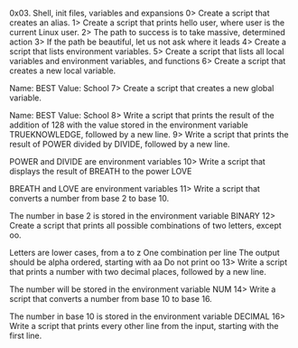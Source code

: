 0x03. Shell, init files, variables and expansions
0> Create a script that creates an alias.
1> Create a script that prints hello user, where user is the current Linux user.
2> The path to success is to take massive, determined action
3> If the path be beautiful, let us not ask where it leads
4> Create a script that lists environment variables.
5> Create a script that lists all local variables and environment variables, and functions
6> Create a script that creates a new local variable.

Name: BEST
Value: School
7> Create a script that creates a new global variable.

Name: BEST
Value: School
8> Write a script that prints the result of the addition of 128 with the value stored in the environment variable TRUEKNOWLEDGE, followed by a new line. 
9> Write a script that prints the result of POWER divided by DIVIDE, followed by a new line.

POWER and DIVIDE are environment variables
10> Write a script that displays the result of BREATH to the power LOVE

BREATH and LOVE are environment variables
11> Write a script that converts a number from base 2 to base 10.

The number in base 2 is stored in the environment variable BINARY
12> Create a script that prints all possible combinations of two letters, except oo.

Letters are lower cases, from a to z
One combination per line
The output should be alpha ordered, starting with aa
Do not print oo
13> Write a script that prints a number with two decimal places, followed by a new line.

The number will be stored in the environment variable NUM
14> Write a script that converts a number from base 10 to base 16.

The number in base 10 is stored in the environment variable DECIMAL
16> Write a script that prints every other line from the input, starting with the first line.
